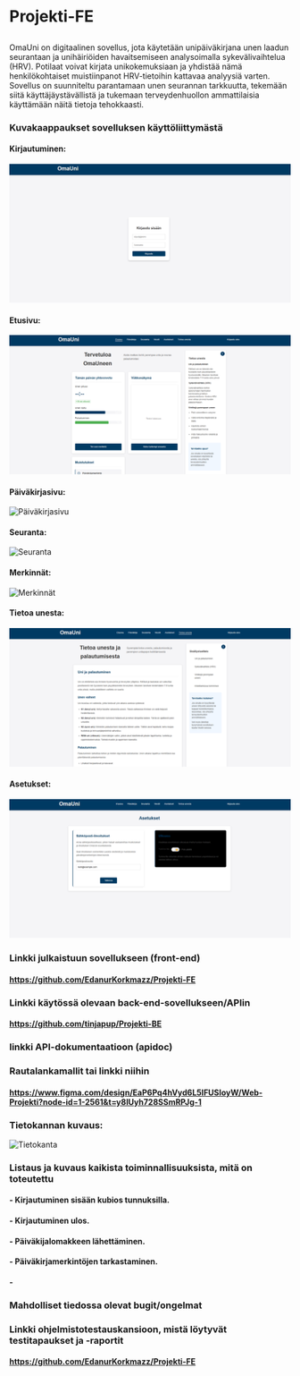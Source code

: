 # Projekti-FE

##
OmaUni on digitaalinen sovellus, jota käytetään unipäiväkirjana unen laadun
seurantaan ja unihäiriöiden havaitsemiseen analysoimalla sykevälivaihtelua
(HRV). Potilaat voivat kirjata unikokemuksiaan ja yhdistää nämä
henkilökohtaiset muistiinpanot HRV-tietoihin kattavaa analyysiä varten. Sovellus
on suunniteltu parantamaan unen seurannan tarkkuutta, tekemään siitä
käyttäjäystävällistä ja tukemaan terveydenhuollon ammattilaisia käyttämään
näitä tietoja tehokkaasti.

### Kuvakaappaukset sovelluksen käyttöliittymästä
#### Kirjautuminen:
![Kirjautuminen](</public/img/kirjautuminen (1).png>)
#### Etusivu:
![Etusivu](</public/img/etusivu.png>)
#### Päiväkirjasivu:
![Päiväkirjasivu](</public/img/>)
#### Seuranta:
![Seuranta](</public/img/>)
#### Merkinnät:
![Merkinnät](</public/img/>)
#### Tietoa unesta:
![Tietoa](</public/img/tietoa.png>)
#### Asetukset:
![Asetukset](</public/img/asetukset.png>)



### Linkki julkaistuun sovellukseen (front-end)
#### https://github.com/EdanurKorkmazz/Projekti-FE

### Linkki käytössä olevaan back-end-sovellukseen/APIin
#### https://github.com/tinjapup/Projekti-BE



### linkki API-dokumentaatioon (apidoc)
####

### Rautalankamallit tai linkki niihin
#### https://www.figma.com/design/EaP6Pq4hVyd6L5lFUSIoyW/Web-Projekti?node-id=1-2561&t=y8IUyh728SSmRPJg-1

### Tietokannan kuvaus:
![Tietokanta](</public/img/>)

### Listaus ja kuvaus kaikista toiminnallisuuksista, mitä on toteutettu
#### - Kirjautuminen sisään kubios tunnuksilla.
#### - Kirjautuminen ulos.
#### - Päiväkijalomakkeen lähettäminen.
#### - Päiväkirjamerkintöjen tarkastaminen.
#### - 

### Mahdolliset tiedossa olevat bugit/ongelmat

### Linkki ohjelmistotestauskansioon, mistä löytyvät testitapaukset ja -raportit
#### https://github.com/EdanurKorkmazz/Projekti-FE

